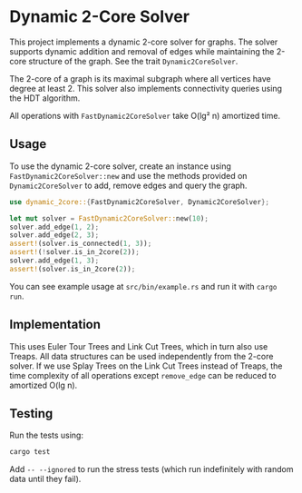 # Dynamic 2-Core Solver

This project implements a dynamic 2-core solver for graphs. The solver supports dynamic addition and removal of edges while maintaining the 2-core structure of the graph. See the trait `Dynamic2CoreSolver`.

The 2-core of a graph is its maximal subgraph where all vertices have degree at least 2. This solver also implements connectivity queries using the HDT algorithm.

All operations with `FastDynamic2CoreSolver` take O(lg² n) amortized time.

## Usage

To use the dynamic 2-core solver, create an instance using `FastDynamic2CoreSolver::new` and use the methods provided on `Dynamic2CoreSolver` to add, remove edges and query the graph. 

```rust
use dynamic_2core::{FastDynamic2CoreSolver, Dynamic2CoreSolver};

let mut solver = FastDynamic2CoreSolver::new(10);
solver.add_edge(1, 2);
solver.add_edge(2, 3);
assert!(solver.is_connected(1, 3));
assert!(!solver.is_in_2core(2));
solver.add_edge(1, 3);
assert!(solver.is_in_2core(2));
```

You can see example usage at `src/bin/example.rs` and run it with `cargo run`.

## Implementation

This uses Euler Tour Trees and Link Cut Trees, which in turn also use Treaps. All data structures can be used independently from the 2-core solver. If we use Splay Trees on the Link Cut Trees instead of Treaps, the time complexity of all operations except `remove_edge` can be reduced to amortized O(lg n).

## Testing

Run the tests using:

```sh
cargo test
```

Add `-- --ignored` to run the stress tests (which run indefinitely with random data until they fail).